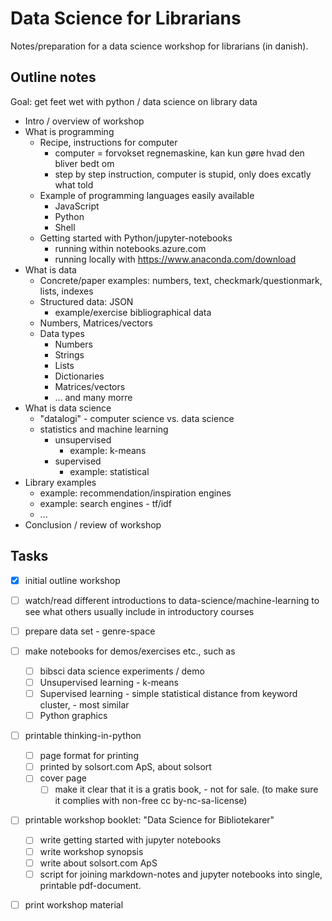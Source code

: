 # Data Science for Librarians

Notes/preparation for a data science workshop for librarians (in danish).

## Outline notes

Goal: get feet wet with python / data science on library data

- Intro / overview of workshop
- What is programming
    - Recipe, instructions for computer
        - computer = forvokset regnemaskine, kan kun gøre hvad den bliver bedt om
        - step by step instruction, computer is stupid, only does excatly what told
    - Example of programming languages easily available
        - JavaScript
        - Python
        - Shell
    - Getting started with Python/jupyter-notebooks
        - running within notebooks.azure.com
        - running locally with https://www.anaconda.com/download
- What is data
    - Concrete/paper examples: numbers, text, checkmark/questionmark, lists, indexes
    - Structured data: JSON
        - example/exercise bibliographical data
    - Numbers, Matrices/vectors
    - Data types
        - Numbers
        - Strings
        - Lists
        - Dictionaries
        - Matrices/vectors
        - ... and many morre
- What is data science
    - "datalogi" - computer science vs. data science
    - statistics and machine learning
        - unsupervised
            - example: k-means
        - supervised
            - example: statistical
- Library examples
    - example: recommendation/inspiration engines
    - example: search engines - tf/idf
    - ...
- Conclusion / review of workshop

## Tasks

- [x] initial outline workshop
- [ ] watch/read different introductions to data-science/machine-learning to see what others usually include in introductory courses
- [ ] prepare data set - genre-space
- [ ] make notebooks for demos/exercises etc., such as
    - [ ] bibsci data science experiments / demo
    - [ ] Unsupervised learning - k-means
    - [ ] Supervised learning - simple statistical distance from keyword cluster, - most similar 
    - [ ] Python graphics 
- [ ] printable thinking-in-python
    - [ ] page format for printing
    - [ ] printed by solsort.com ApS, about solsort
    - [ ] cover page
        - [ ] make it clear that it is a gratis book, - not for sale. (to make sure it complies with non-free cc by-nc-sa-license)
- [ ] printable workshop booklet: "Data Science for Bibliotekarer"
    - [ ] write getting started with jupyter notebooks
    - [ ] write workshop synopsis
    - [ ] write about solsort.com ApS
    - [ ] script for joining markdown-notes and jupyter notebooks into single, printable pdf-document.
- [ ] print workshop material


